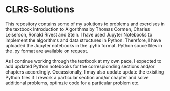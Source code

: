 # CLRS-Solutions

This repository contains some of my solutions to problems and exercises in the textbook Introduction to Algorithms by Thomas Cormen, Charles Leiserson, Ronald Rivest and Stein. I have used Jupyter Notebooks to implement the algorithms and data structures in Python. Therefore, I have uploaded the Jupyter notebooks in the .pyhb format. Python souce files in the .py format are available on request.

As I continue working through the textbook at my own pace, I expected to add updated Python notebooks for the correspionding sections and/or chapters accordingly. Occassionally, I may also update update the exisiting Python files if I rework a particular section and/or chapter and solve additional problems, optimzie code for a particular problem etc.
